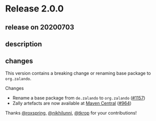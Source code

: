 # Release 2.0.0

## release on 20200703

## description

## changes

This version contains a breaking change or renaming base package to <code>org.zalando</code>.

Changes

* Rename a base package from <code>de.zalando</code> to <code>org.zalando</code> (<a class="issue-link js-issue-link" data-error-text="Failed to load title" data-id="646197768" data-permission-text="Title is private" data-url="https://github.com/zalando/zally/issues/1157" data-hovercard-type="issue" data-hovercard-url="/zalando/zally/issues/1157/hovercard" href="https://github.com/zalando/zally/issues/1157">#1157</a>)
* Zally artefacts are now available at <a href="https://search.maven.org/search?q=zally" rel="nofollow">Maven Central</a> (<a class="issue-link js-issue-link" data-error-text="Failed to load title" data-id="426602075" data-permission-text="Title is private" data-url="https://github.com/zalando/zally/issues/964" data-hovercard-type="issue" data-hovercard-url="/zalando/zally/issues/964/hovercard" href="https://github.com/zalando/zally/issues/964">#964</a>)

Thanks <a class="user-mention notranslate" data-hovercard-type="user" data-hovercard-url="/users/roxspring/hovercard" data-octo-click="hovercard-link-click" data-octo-dimensions="link_type:self" href="https://github.com/roxspring">@roxspring</a>, <a class="user-mention notranslate" data-hovercard-type="user" data-hovercard-url="/users/nikhilunni/hovercard" data-octo-click="hovercard-link-click" data-octo-dimensions="link_type:self" href="https://github.com/nikhilunni">@nikhilunni</a>, <a class="user-mention notranslate" data-hovercard-type="user" data-hovercard-url="/users/tkrop/hovercard" data-octo-click="hovercard-link-click" data-octo-dimensions="link_type:self" href="https://github.com/tkrop">@tkrop</a> for your contributions!

